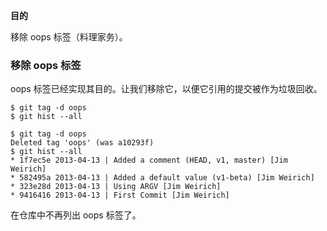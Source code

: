 **目的**

移除 oops 标签（料理家务）。

### 移除 oops 标签

oops 标签已经实现其目的。让我们移除它，以便它引用的提交被作为垃圾回收。

```
$ git tag -d oops
$ git hist --all
```

```
$ git tag -d oops
Deleted tag 'oops' (was a10293f)
$ git hist --all
* 1f7ec5e 2013-04-13 | Added a comment (HEAD, v1, master) [Jim Weirich]
* 582495a 2013-04-13 | Added a default value (v1-beta) [Jim Weirich]
* 323e28d 2013-04-13 | Using ARGV [Jim Weirich]
* 9416416 2013-04-13 | First Commit [Jim Weirich]
```

在仓库中不再列出 oops 标签了。